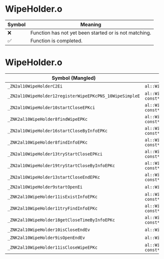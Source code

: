 # WipeHolder.o
| Symbol | Meaning 
| ------------- | ------------- 
| :x: | Function has not yet been started or is not matching. 
| :white_check_mark: | Function is completed. 


# WipeHolder.o
| Symbol (Mangled) | Symbol (Demangled) | Decompiled? |
| ------------- |  ------------- | ------------- |
| `_ZN2al10WipeHolderC2Ei` | `al::WipeHolder::WipeHolder(int)` | :white_check_mark: |
| `_ZN2al10WipeHolder12registerWipeEPKcPNS_10WipeSimpleE` | `al::WipeHolder::registerWipe(char const*,al::WipeSimple *)` | :white_check_mark: |
| `_ZN2al10WipeHolder10startCloseEPKci` | `al::WipeHolder::startClose(char const*,int)` | :white_check_mark: |
| `_ZNK2al10WipeHolder8findWipeEPKc` | `al::WipeHolder::findWipe(char const*)const` | :white_check_mark: |
| `_ZN2al10WipeHolder16startCloseByInfoEPKc` | `al::WipeHolder::startCloseByInfo(char const*)` | :white_check_mark: |
| `_ZNK2al10WipeHolder8findInfoEPKc` | `al::WipeHolder::findInfo(char const*)const` | :white_check_mark: |
| `_ZN2al10WipeHolder13tryStartCloseEPKci` | `al::WipeHolder::tryStartClose(char const*,int)` | :white_check_mark: |
| `_ZN2al10WipeHolder19tryStartCloseByInfoEPKc` | `al::WipeHolder::tryStartCloseByInfo(char const*)` | :white_check_mark: |
| `_ZN2al10WipeHolder13startCloseEndEPKc` | `al::WipeHolder::startCloseEnd(char const*)` | :white_check_mark: |
| `_ZN2al10WipeHolder9startOpenEi` | `al::WipeHolder::startOpen(int)` | :white_check_mark: |
| `_ZNK2al10WipeHolder11isExistInfoEPKc` | `al::WipeHolder::isExistInfo(char const*)const` | :white_check_mark: |
| `_ZNK2al10WipeHolder11tryFindInfoEPKc` | `al::WipeHolder::tryFindInfo(char const*)const` | :white_check_mark: |
| `_ZNK2al10WipeHolder18getCloseTimeByInfoEPKc` | `al::WipeHolder::getCloseTimeByInfo(char const*)const` | :white_check_mark: |
| `_ZNK2al10WipeHolder10isCloseEndEv` | `al::WipeHolder::isCloseEnd(void)const` | :white_check_mark: |
| `_ZNK2al10WipeHolder9isOpenEndEv` | `al::WipeHolder::isOpenEnd(void)const` | :white_check_mark: |
| `_ZNK2al10WipeHolder11isCloseWipeEPKc` | `al::WipeHolder::isCloseWipe(char const*)const` | :white_check_mark: |
